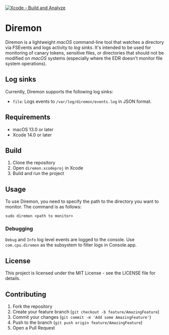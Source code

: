 [![Xcode - Build and Analyze](https://github.com/0xcpu/diremon/actions/workflows/objective-c-xcode.yml/badge.svg)](https://github.com/0xcpu/diremon/actions/workflows/objective-c-xcode.yml)

# Diremon

Diremon is a lightweight _macOS_ command-line tool that watches a directory via FSEvents and logs activity to _log sinks_.
It's intended to be used for monitoring of canary tokens, sensitive files, or directories that should not be modified on _macOS_ systems (especially where the EDR doesn't monitor file system operations).

## Log sinks

Currently, Diremon supports the following log sinks:
- `file`: Logs events to `/var/log/diremon/events.log` in JSON format.

## Requirements

- macOS 13.0 or later
- Xcode 14.0 or later

## Build

1. Clone the repository
2. Open `diremon.xcodeproj` in Xcode
3. Build and run the project

## Usage

To use Diremon, you need to specify the path to the directory you want to monitor. The command is as follows:
```
sudo diremon <path to monitor>
```

### Debugging

`Debug` and `Info` log level events are logged to the console. Use `com.cpu.diremon` as the subsystem to filter logs in Console.app.

## License

This project is licensed under the MIT License - see the LICENSE file for details.

## Contributing

1. Fork the repository
2. Create your feature branch (`git checkout -b feature/AmazingFeature`)
3. Commit your changes (`git commit -m 'Add some AmazingFeature'`)
4. Push to the branch (`git push origin feature/AmazingFeature`)
5. Open a Pull Request 